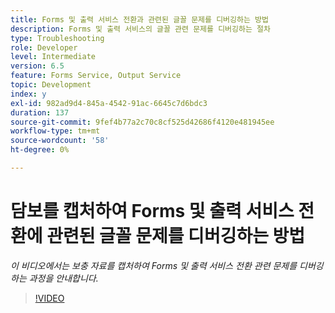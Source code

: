 ```yaml
---
title: Forms 및 출력 서비스 전환과 관련된 글꼴 문제를 디버깅하는 방법
description: Forms 및 출력 서비스의 글꼴 관련 문제를 디버깅하는 절차
type: Troubleshooting
role: Developer
level: Intermediate
version: 6.5
feature: Forms Service, Output Service
topic: Development
index: y
exl-id: 982ad9d4-845a-4542-91ac-6645c7d6bdc3
duration: 137
source-git-commit: 9fef4b77a2c70c8cf525d42686f4120e481945ee
workflow-type: tm+mt
source-wordcount: '58'
ht-degree: 0%

---
```


# 담보를 캡처하여 Forms 및 출력 서비스 전환에 관련된 글꼴 문제를 디버깅하는 방법

*이 비디오에서는 보충 자료를 캡처하여 Forms 및 출력 서비스 전환 관련 문제를 디버깅하는 과정을 안내합니다.*

>[!VIDEO](https://video.tv.adobe.com/v/335487?quality=12&learn=on)
